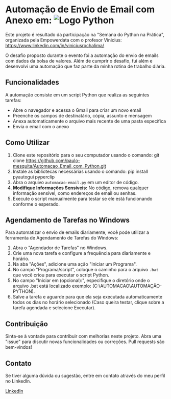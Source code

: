 # Automação de Envio de Email com Anexo em: ![Logo Python](https://www.python.org/static/community_logos/python-logo-generic.svg)

Este projeto é resultado da participação na "Semana do Python na Prática", organizada pela Empowerdata com o profesor Vinicius: https://www.linkedin.com/in/viniciusrochalima/

O desafio proposto durante o evento foi a automação do envio de emails com dados da bolsa de valores. Além de cumprir o desafio, fui além e desenvolvi uma automação que faz parte da minha rotina de trabalho diária.

## Funcionalidades

A automação consiste em um script Python que realiza as seguintes tarefas:
- Abre o navegador e acessa o Gmail para criar um novo email
- Preenche os campos de destinatário, cópia, assunto e mensagem
- Anexa automaticamente o arquivo mais recente de uma pasta específica
- Envia o email com o anexo

## Como Utilizar

1. Clone este repositório para o seu computador usando o comando:
git clone https://github.com/paulo-mesquita/Automacao_Email_com_Python.git
2. Instale as bibliotecas necessárias usando o comando: pip install pyautogui pyperclip
3. Abra o arquivo `automacao-email.py` em um editor de código.
4. **Modifique Informações Sensíveis:** No código, remova qualquer informação sensível, como endereços de email ou senhas.
5. Execute o script manualmente para testar se ele está funcionando conforme o esperado.

## Agendamento de Tarefas no Windows

Para automatizar o envio de emails diariamente, você pode utilizar a ferramenta de Agendamento de Tarefas do Windows:

1. Abra o "Agendador de Tarefas" no Windows.
2. Crie uma nova tarefa e configure a frequência para diariamente e horário.
3. Na aba "Ações", adicione uma ação "Iniciar um Programa".
4. No campo "Programa/script", coloque o caminho para o arquivo `.bat` que você criou para executar o script Python.
5. No campo "Iniciar em (opcional):", especifique o diretório onde o arquivo .bat está localizado exemplo: (C:\AUTOMACAO\AUTOMAÇÃO-PYTHON).
6. Salve a tarefa e aguarde para que ela seja executada automaticamente todos os dias no horário selecionado (Caso queira testar, clique sobre a tarefa agendada e selecione Executar).

## Contribuição

Sinta-se à vontade para contribuir com melhorias neste projeto. Abra uma "issue" para discutir novas funcionalidades ou correções. Pull requests são bem-vindos!

## Contato

Se tiver alguma dúvida ou sugestão, entre em contato através do meu perfil no LinkedIn.

[LinkedIn](https://www.linkedin.com/in/paulo-jc-mesquita/)

